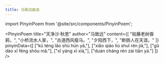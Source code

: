 ```yaml
---
title: 马致远曲选
---
```


import PinyinPoem from '@site/src/components/PinyinPoem';

<PinyinPoem 
  title="天净沙·秋思" 
  author="马致远"
  content={[
    "枯藤老树昏鸦，",
    "小桥流水人家，",
    "古道西风瘦马。",
    "夕阳西下，",
    "断肠人在天涯。"
  ]}
  pinyinData={[
    ["kū téng lǎo shù hūn yā,"],
    ["xiǎo qiáo liú shuǐ rén jiā,"],
    ["gǔ dào xī fēng shòu mǎ."],
    ["xī yáng xī xià,"],
    ["duàn cháng rén zài tiān yá."]
  ]}
/> 
